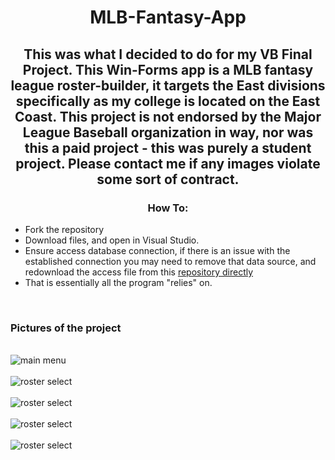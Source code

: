 <h1 align="center"> MLB-Fantasy-App </h1>
<h2 align="center">This was what I decided to do for my VB Final Project. This Win-Forms app is a MLB fantasy league roster-builder, it targets the East divisions
specifically as my college is located on the East Coast. This project is not endorsed by the Major League Baseball organization in way,
nor was this a paid project - this was purely a student project. Please contact me if any images violate some sort of contract.</h2>

<div>
<h3 align="center"> How To:</h3>

- Fork the repository
- Download files, and open in Visual Studio. 
- Ensure access database connection, if there is an issue with the established connection
you may need to remove that data source, and redownload the access file from this <a href ="https://github.com/im-zach/MLB-Fantasy-App/blob/master/MLBAllPlayers.mdb">repository directly</a> 
- That is essentially all the program "relies" on.

</div><br>
<h3>Pictures of the project</h3>
<div style="alignment:inline-flex;"><br>
<img src="https://i.imgur.com/RwBVk1y.png" alt ="main menu"></img>
<br><br>
<img src="https://i.imgur.com/RhjV17L.png" alt="roster select"></img>
<br><br>
<img src="https://i.imgur.com/JTOIvEg.png" alt="roster select"></img>
<br><br>
<img src="https://i.imgur.com/R0f8peV.png" alt="roster select"></img>
<br><br>
<img src="https://i.imgur.com/knryHcA.png" alt="roster select"></img>
<br><br>

</div>

